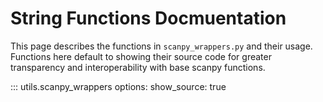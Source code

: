 # String Functions Docmuentation
This page describes the functions in `scanpy_wrappers.py` and their usage.  
Functions here default to showing their source code for greater transparency and interoperability with base scanpy functions.

::: utils.scanpy_wrappers
    options:
        show_source: true